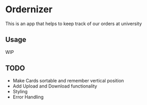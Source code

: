 # Ordernizer

This is an app that helps to keep track of our orders at university

## Usage

WIP

## TODO

- Make Cards sortable and remember vertical position
- Add Upload and Download functionality
- Styling
- Error Handling
